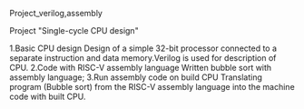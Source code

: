 Project_verilog,assembly

Project "Single-cycle CPU design"

1.Basic CPU design
  Design of  a simple 32-bit processor connected to a separate instruction and data memory.Verilog is used for description of CPU.
2.Code with RISC-V assembly language
  Written bubble sort with assembly language;
3.Run assembly code on build CPU
  Translating program (Bubble sort) from the RISC-V assembly language into the machine code with built CPU.
